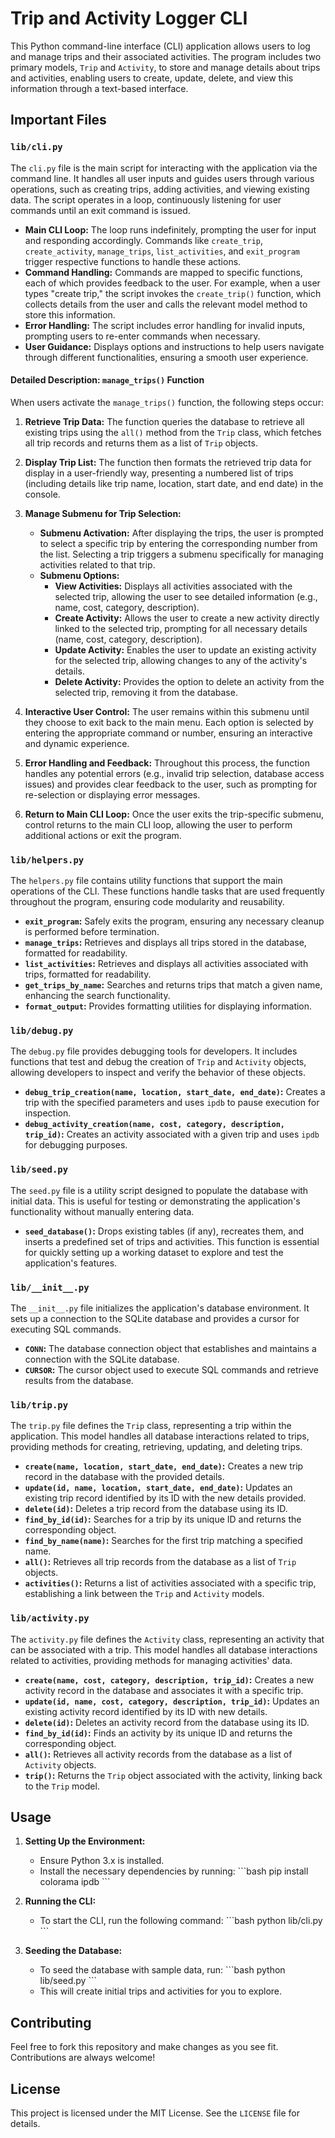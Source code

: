 
# Trip and Activity Logger CLI

This Python command-line interface (CLI) application allows users to log and manage trips and their associated activities. The program includes two primary models, `Trip` and `Activity`, to store and manage details about trips and activities, enabling users to create, update, delete, and view this information through a text-based interface.

## Important Files

### `lib/cli.py`

The `cli.py` file is the main script for interacting with the application via the command line. It handles all user inputs and guides users through various operations, such as creating trips, adding activities, and viewing existing data. The script operates in a loop, continuously listening for user commands until an exit command is issued.

- **Main CLI Loop:** The loop runs indefinitely, prompting the user for input and responding accordingly. Commands like `create_trip`, `create_activity`, `manage_trips`, `list_activities`, and `exit_program` trigger respective functions to handle these actions.
- **Command Handling:** Commands are mapped to specific functions, each of which provides feedback to the user. For example, when a user types "create trip," the script invokes the `create_trip()` function, which collects details from the user and calls the relevant model method to store this information.
- **Error Handling:** The script includes error handling for invalid inputs, prompting users to re-enter commands when necessary.
- **User Guidance:** Displays options and instructions to help users navigate through different functionalities, ensuring a smooth user experience.

#### Detailed Description: `manage_trips()` Function

When users activate the `manage_trips()` function, the following steps occur:

1. **Retrieve Trip Data:** The function queries the database to retrieve all existing trips using the `all()` method from the `Trip` class, which fetches all trip records and returns them as a list of `Trip` objects.

2. **Display Trip List:** The function then formats the retrieved trip data for display in a user-friendly way, presenting a numbered list of trips (including details like trip name, location, start date, and end date) in the console.

3. **Manage Submenu for Trip Selection:**
   - **Submenu Activation:** After displaying the trips, the user is prompted to select a specific trip by entering the corresponding number from the list. Selecting a trip triggers a submenu specifically for managing activities related to that trip.
   - **Submenu Options:**
     - **View Activities:** Displays all activities associated with the selected trip, allowing the user to see detailed information (e.g., name, cost, category, description).
     - **Create Activity:** Allows the user to create a new activity directly linked to the selected trip, prompting for all necessary details (name, cost, category, description).
     - **Update Activity:** Enables the user to update an existing activity for the selected trip, allowing changes to any of the activity's details.
     - **Delete Activity:** Provides the option to delete an activity from the selected trip, removing it from the database.

4. **Interactive User Control:** The user remains within this submenu until they choose to exit back to the main menu. Each option is selected by entering the appropriate command or number, ensuring an interactive and dynamic experience.

5. **Error Handling and Feedback:** Throughout this process, the function handles any potential errors (e.g., invalid trip selection, database access issues) and provides clear feedback to the user, such as prompting for re-selection or displaying error messages.

6. **Return to Main CLI Loop:** Once the user exits the trip-specific submenu, control returns to the main CLI loop, allowing the user to perform additional actions or exit the program.

### `lib/helpers.py`

The `helpers.py` file contains utility functions that support the main operations of the CLI. These functions handle tasks that are used frequently throughout the program, ensuring code modularity and reusability.

- **`exit_program`:** Safely exits the program, ensuring any necessary cleanup is performed before termination.
- **`manage_trips`:** Retrieves and displays all trips stored in the database, formatted for readability.
- **`list_activities`:** Retrieves and displays all activities associated with trips, formatted for readability.
- **`get_trips_by_name`:** Searches and returns trips that match a given name, enhancing the search functionality.
- **`format_output`:** Provides formatting utilities for displaying information.

### `lib/debug.py`

The `debug.py` file provides debugging tools for developers. It includes functions that test and debug the creation of `Trip` and `Activity` objects, allowing developers to inspect and verify the behavior of these objects.

- **`debug_trip_creation(name, location, start_date, end_date)`:** Creates a trip with the specified parameters and uses `ipdb` to pause execution for inspection.
- **`debug_activity_creation(name, cost, category, description, trip_id)`:** Creates an activity associated with a given trip and uses `ipdb` for debugging purposes.

### `lib/seed.py`

The `seed.py` file is a utility script designed to populate the database with initial data. This is useful for testing or demonstrating the application's functionality without manually entering data.

- **`seed_database()`:** Drops existing tables (if any), recreates them, and inserts a predefined set of trips and activities. This function is essential for quickly setting up a working dataset to explore and test the application's features.

### `lib/__init__.py`

The `__init__.py` file initializes the application's database environment. It sets up a connection to the SQLite database and provides a cursor for executing SQL commands.

- **`CONN`:** The database connection object that establishes and maintains a connection with the SQLite database.
- **`CURSOR`:** The cursor object used to execute SQL commands and retrieve results from the database.

### `lib/trip.py`

The `trip.py` file defines the `Trip` class, representing a trip within the application. This model handles all database interactions related to trips, providing methods for creating, retrieving, updating, and deleting trips.

- **`create(name, location, start_date, end_date)`:** Creates a new trip record in the database with the provided details.
- **`update(id, name, location, start_date, end_date)`:** Updates an existing trip record identified by its ID with the new details provided.
- **`delete(id)`:** Deletes a trip record from the database using its ID.
- **`find_by_id(id)`:** Searches for a trip by its unique ID and returns the corresponding object.
- **`find_by_name(name)`:** Searches for the first trip matching a specified name.
- **`all()`:** Retrieves all trip records from the database as a list of `Trip` objects.
- **`activities()`:** Returns a list of activities associated with a specific trip, establishing a link between the `Trip` and `Activity` models.

### `lib/activity.py`

The `activity.py` file defines the `Activity` class, representing an activity that can be associated with a trip. This model handles all database interactions related to activities, providing methods for managing activities' data.

- **`create(name, cost, category, description, trip_id)`:** Creates a new activity record in the database and associates it with a specific trip.
- **`update(id, name, cost, category, description, trip_id)`:** Updates an existing activity record identified by its ID with new details.
- **`delete(id)`:** Deletes an activity record from the database using its ID.
- **`find_by_id(id)`:** Finds an activity by its unique ID and returns the corresponding object.
- **`all()`:** Retrieves all activity records from the database as a list of `Activity` objects.
- **`trip()`:** Returns the `Trip` object associated with the activity, linking back to the `Trip` model.

## Usage

1. **Setting Up the Environment:**
   - Ensure Python 3.x is installed.
   - Install the necessary dependencies by running:
     \`\`\`bash
     pip install colorama ipdb
     \`\`\`

2. **Running the CLI:**
   - To start the CLI, run the following command:
     \`\`\`bash
     python lib/cli.py
     \`\`\`

3. **Seeding the Database:**
   - To seed the database with sample data, run:
     \`\`\`bash
     python lib/seed.py
     \`\`\`
   - This will create initial trips and activities for you to explore.

## Contributing

Feel free to fork this repository and make changes as you see fit. Contributions are always welcome!

## License

This project is licensed under the MIT License. See the `LICENSE` file for details.
